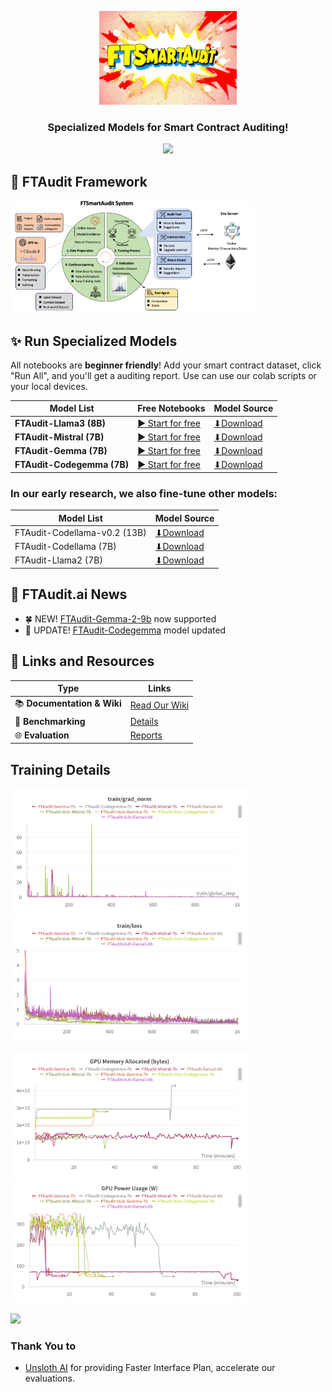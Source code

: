 <div align="center">

  <a href="https://huggingface.co/weifar"><picture>
    <img src="./images/log_FTAudit.png" height=150>
      </picture></a>


### Specialized Models for Smart Contract Auditing!

![](https://i.ibb.co/sJ7RhGG/image-41.png)

</div>

## 🕌 FTAudit Framework 
  <a><picture>
    <img src="./images/FTAduit.png" height=180>
      </picture></a>

## ✨ Run Specialized Models

All notebooks are **beginner friendly**! Add your smart contract dataset, click "Run All", and you'll get a auditing report. Use can use our colab scripts or your local devices.

| Model List | Free Notebooks | Model Source | 
|-----------|---------|--------|
| **FTAudit-Llama3 (8B)**      | [▶️ Start for free](https://colab.research.google.com/drive/1Y_SHymcZGr98832GTSF46J1_JHtHgYhy?usp=sharing)               | [⬇Download](https://huggingface.co/weifar/FTAudit-Llama3-8b-v1.0) | 
| **FTAudit-Mistral (7B)**    | [▶️ Start for free](https://colab.research.google.com/drive/11MYFl14fvdVtEHqKxFXDSMY_L80PzWA7?usp=sharing)               | [⬇Download](https://huggingface.co/weifar/FTAudit-Mistral-7b-v1.1) | 
| **FTAudit-Gemma (7B)**      | [▶️ Start for free](https://colab.research.google.com/drive/18qzvkx__LwX6DPik3U5HBb61kwvaxWHO?usp=sharing)               |[⬇Download](https://huggingface.co/weifar/FTAudit-Gemma-7b-v1.0) | 
| **FTAudit-Codegemma (7B)**      | [▶️ Start for free](https://colab.research.google.com/drive/18qzvkx__LwX6DPik3U5HBb61kwvaxWHO?usp=sharing)               |[⬇Download](https://huggingface.co/weifar/FTAudit-CodeGemma-7b-v0.4) | 

### In our early research, we also fine-tune other models:

| Model List | Model Source |  
|-----------|---------|
| FTAudit-Codellama-v0.2 (13B) | [⬇Download](https://huggingface.co/weifar/FTAudit-Codellama-13b) |
|FTAudit-Codellama (7B)|[⬇Download](https://huggingface.co/weifar/FTAudit-Codellama-7b)|
|FTAudit-Llama2 (7B)|[⬇Download](https://huggingface.co/weifar/FTAudit-Llama3-7b)|

## 🦙 FTAudit.ai News
- 🍀 NEW! [FTAudit-Gemma-2-9b](https://huggingface.co/weifar/FTAudit-gemma2-9b-mix-v0.1) now supported
- 🐥 UPDATE! [FTAudit-Codegemma](https://colab.research.google.com/drive/18qzvkx__LwX6DPik3U5HBb61kwvaxWHO?usp=sharing) model updated



## 🔗 Links and Resources
| Type                            | Links                               |
| ------------------------------- | --------------------------------------- |
| 📚 **Documentation & Wiki**              | [Read Our Wiki](https://github.com/LLMSmartAudit/FTSmartAudit/wiki) |
| 🥇 **Benchmarking**                   | [Details](https://github.com/LLMSmartAudit/FTSmartAudit/tree/main/Benchmark)|
| 🌐 **Evaluation**            | [Reports](https://github.com/LLMSmartAudit/FTSmartAudit/tree/main/EvaluationReports)|


## Training Details
<a><picture><img src="./images/Training_loss_fix.png" height="200"></picture></a> <a><picture><img src="./images/TrainingLoss_fix.png" height="200"></picture></a>

<a><picture><img src="./images/GPU_memory.png" height="200"></picture></a> <a><picture><img src="./images/GPI_power.png" height="200"></picture></a>

![](https://i.ibb.co/sJ7RhGG/image-41.png)

### Thank You to
- [Unsloth AI](https://unsloth.ai) for providing Faster Interface Plan, accelerate our evaluations.


